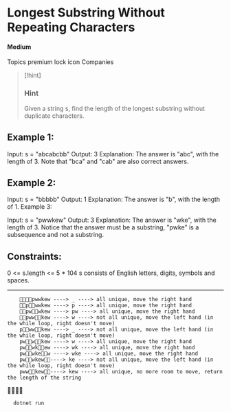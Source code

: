 # Longest Substring Without Repeating Characters

#### Medium

Topics
premium lock icon
Companies

> [!hint]
>
> ### Hint
> Given a string s, find the length of the longest substring without duplicate characters.

## Example 1:

Input: s = "abcabcbb"
Output: 3
Explanation: The answer is "abc", with the length of 3. Note that "bca" and "cab" are also correct answers.

## Example 2:

Input: s = "bbbbb"
Output: 1
Explanation: The answer is "b", with the length of 1.
Example 3:

Input: s = "pwwkew"
Output: 3
Explanation: The answer is "wke", with the length of 3.
Notice that the answer must be a substring, "pwke" is a subsequence and not a substring.

## Constraints:

0 <= s.length <= 5 * 104
s consists of English letters, digits, symbols and spaces.

---

```
    ✋🏼🤚🏼pwwkew ----> _ ----> all unique, move the right hand
    ✋🏼p🤚🏼wwkew ----> p ----> all unique, move the right hand
    ✋🏼pw🤚🏼wkew ----> pw ----> all unique, move the right hand
    ✋🏼pww🤚🏼kew ----> w ----> not all unique, move the left hand (in the while loop, right doesn't move)
    p✋🏼ww🤚🏼kew ----> _ ----> not all unique, move the left hand (in the while loop, right doesn't move)
    pw✋🏼w🤚🏼kew ----> w ----> all unique, move the right hand
    pw✋🏼wk🤚🏼ew ----> wk ----> all unique, move the right hand
    pw✋🏼wke🤚🏼w ----> wke ----> all unique, move the right hand
    pw✋🏼wkew🤚🏼----> ke ----> not all unique, move the left hand (in the while loop, right doesn't move)
    pww✋🏼kew🤚🏼----> kew ----> all unique, no more room to move, return the length of the string  
```

✋🏼🤚🏼

```bash
  dotnet run 
```